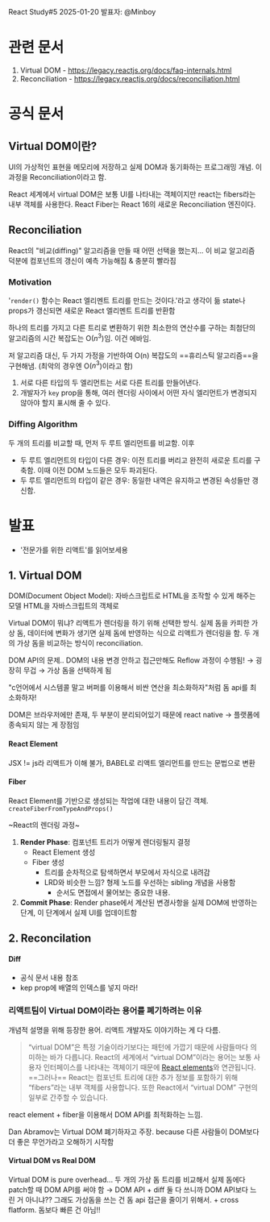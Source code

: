 React Study#5 2025-01-20
발표자: @Minboy

# 관련 문서

1. Virtual DOM - https://legacy.reactjs.org/docs/faq-internals.html
2. Reconciliation - https://legacy.reactjs.org/docs/reconciliation.html

# 공식 문서
## Virtual DOM이란?
UI의 가상적인 표현을 메모리에 저장하고 실제 DOM과 동기화하는 프로그래밍 개념. 이 과정을  Reconciliation이라고 함.

React 세계에서 virtual DOM은 보통 UI를 나타내는 객체이지만 react는 fibers라는 내부 객체를 사용한다. React Fiber는 React 16의 새로운 Reconciliation 엔진이다.

## Reconciliation
React의 "비교(diffing)" 알고리즘을 만들 때 어떤 선택을 했는지...
이 비교 알고리즘 덕분에 컴포넌트의 갱신이 예측 가능해짐 & 충분히 빨라짐

### Motivation
'`render()` 함수는 React 엘리멘트 트리를 만드는 것이다.'라고 생각이 듦
state나 props가 갱신되면 새로운 React 엘리멘트 트리를 반환함

하나의 트리를 가지고 다른 트리로 변환하기 위한 최소한의 연산수를 구하는 최첨단의 알고리즘의 시간 복잡도는 O($n^3$)임. 이건 에바임.

저 알고리즘 대신, 두 가지 가정을 기반하여 O(n) 복잡도의 ==휴리스틱 알고리즘==을 구현해냄. (최악의 경우엔 O($n^3$)이라고 함)
1. 서로 다른 타입의 두 엘리먼트는 서로 다른 트리를 만들어낸다.
2. 개발자가 `key` prop을 통해, 여러 렌더링 사이에서 어떤 자식 엘리먼트가 변경되지 않아야 할지 표시해 줄 수 있다.
### Diffing Algorithm

두 개의 트리를 비교할 때, 먼저 두 루트 엘리먼트를 비교함. 이후
- 두 루트 엘리먼트의 타입이 다른 경우:
	이전 트리를  버리고 완전히 새로운 트리를 구축함. 이때 이전 DOM 노드들은 모두 파괴된다.
- 두 루트 엘리먼트의 타입이 같은 경우:
	동일한 내역은 유지하고 변경된 속성들만 갱신함.

# 발표
- '전문가를 위한 리액트'를 읽어보세용
## 1. Virtual DOM

DOM(Document Object Model): 자바스크립트로 HTML을 조작할 수 있게 해주는 모델
HTML을 자바스크립트의 객체로

Virtual DOM이 뭐냐? 리액트가 렌더링을 하기 위해 선택한 방식.
실제 돔을 카피한 가상 돔, 데이터에 변화가 생기면 실제 돔에 반영하는 식으로 리액트가 렌더링을 함. 두 개의 가상 돔을 비교하는 방식이 reconciliation.

DOM API의 문제..
DOM의 내용 변경 안하고 접근만해도 Reflow 과정이 수행됨! → 굉장히 무겁 → 가상 돔을 선택하게 됨

"c언어에서 시스템콜 말고 버퍼를 이용해서 비싼 연산을 최소화하자"처럼 돔 api를 최소화하자!

DOM은 브라우저에만 존재, 두 부분이 분리되어있기 때문에 react native → 플랫폼에 종속되지 않는 게 장점임

#### React Element
JSX != js라 리액트가 이해 불가, BABEL로 리액트 엘리먼트를 만드는 문법으로 변환

#### Fiber
React Element를 기반으로 생성되는 작업에 대한 내용이 담긴 객체.
`createFiberFromTypeAndProps()`  

~React의 렌더링 과정~
1. **Render Phase**: 컴포넌트 트리가 어떻게 렌더링될지 결정
	- React Element 생성
	- Fiber 생성
		- 트리를 순차적으로 탐색하면서 부모에서 자식으로 내려감
		- LRD와 비슷한 느낌? 형제 노드를 우선하는 sibling 개념을 사용함
			- 순서도 면접에서 물어보는 중요한 내용.
2. **Commit Phase**: Render phase에서 계산된 변경사항을 실제 DOM에 반영하는 단계, 이 단계에서 실제 UI를 업데이트함
## 2. Reconcilation
#### Diff
- 공식 문서 내용 참조
- kep prop에 배열의 인덱스를 넣지 마라!

### 리액트팀이 Virtual DOM이라는 용어를 폐기하려는 이유

개념적 설명을 위해 등장한 용어. 리액트 개발자도 이야기하는 게 다 다름.

>“virtual DOM”은 특정 기술이라기보다는 패턴에 가깝기 때문에 사람들마다 의미하는 바가 다릅니다. React의 세계에서 “virtual DOM”이라는 용어는 보통 사용자 인터페이스를 나타내는 객체이기 때문에 [React elements](https://ko.legacy.reactjs.org/docs/rendering-elements.html)와 연관됩니다. ==그러나== React는 컴포넌트 트리에 대한 추가 정보를 포함하기 위해 “fibers”라는 내부 객체를 사용합니다. 또한 React에서 “virtual DOM” 구현의 일부로 간주할 수 있습니다.

react element + fiber을 이용해서 DOM API를 최적화하는 느낌. 

Dan Abramov는 Virtual DOM 폐기하자고 주장. because 다른 사람들이 DOM보다 더 좋은 무언가라고 오해하기 시작함

#### Virtual DOM vs Real DOM

Virtual DOM is pure overhead... 두 개의 가상 돔 트리를 비교해서 실제 돔에다 patch할 때 DOM API를 써야 함 → DOM API + diff 둘 다 쓰니까 DOM API보다 느린 거 아니냐??
그래도 가상돔을 쓰는 건 돔 api 접근을 줄이기 위해서. + cross flatform. 돔보다 빠른 건 아님!!
